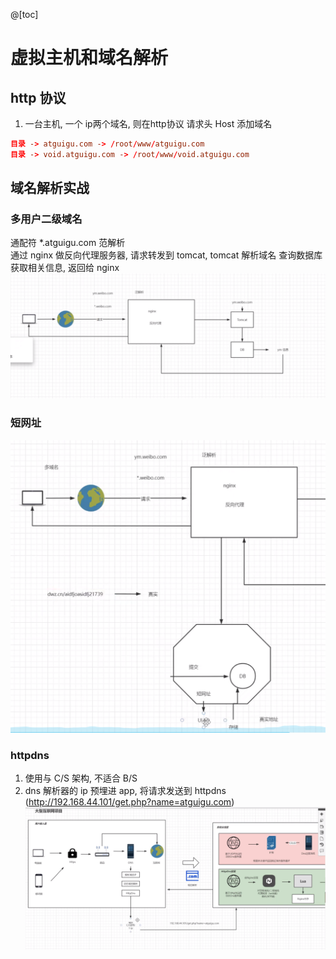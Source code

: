 @[toc]


# 虚拟主机和域名解析 


## http 协议
1. 一台主机, 一个 ip两个域名, 则在http协议 请求头 Host 添加域名  
``` conf 
目录 -> atguigu.com -> /root/www/atguigu.com  
目录 -> void.atguigu.com -> /root/www/void.atguigu.com
``` 


## 域名解析实战   
### 多用户二级域名 
通配符 *.atguigu.com   范解析   
通过 nginx 做反向代理服务器, 请求转发到 tomcat, tomcat 解析域名 
查询数据库 获取相关信息, 返回给 nginx 
![nginx_multi_domain](../asset/nginx_multi_domain.png)


### 短网址 
![short_url](../asset/nginx_short_url.png)


### httpdns 
1. 使用与 C/S 架构, 不适合 B/S 
2. dns 解析器的 ip 预埋进 app, 将请求发送到 httpdns (http://192.168.44.101/get.php?name=atguigu.com)
![httpdns](../asset/nginx_httpdns.png)



